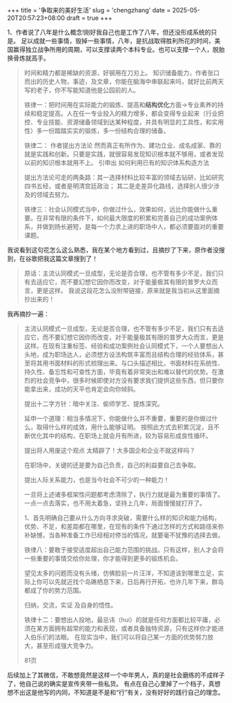 +++
title = '争取来的美好生活'
slug = 'chengzhang'
date = 2025-05-20T20:57:23+08:00
draft = true
+++

1、作者说了八年是什么概念!刚好我自己也是工作了八年，但还没形成系统的只是。
足以成就一些事情，毁掉一些事情，八年，是抗战取得胜利所花的时间，美国赢得独立战争所用的周期，可以支撑读两个本科专业。也可以支撑一个人，脱胎换骨炼就高手。

> 时间和精力都是稀缺的资源，好钢用在刀刃上。
> 知识储备能力，作者张口而出的历史人物，事迹，及文章，你能在脑海中串联起来吗，就好比前两天写的老子，你不写能知道他是公园前的人。
>
> 铁律一：把时间用在实际能力的锻炼、提高和**结构优化**方面->专业素养的持续和稳定提高。人在任一专业投入的精力增多，都会变得专业起来（行业把控、专业技能、资源储备领域到达某种程度，并具有明显的工具性，和实用性）多一份踏踏实实的锻炼，多一份结构合理的储备。
>
> 铁律二：  作者提出方法论
> 然而真正有所作为、建功立业、成名成家、靠的就是实践和创新。只要是实践，就很容易发现知识根本就不够用，或者发现以前的知识根本就用不上。 引申出  如何利用已有的知识体系构造方法
>
> 提出方法论可走的两条路：其一选择材料比较丰富的领域去钻研，比如研究四书五经，或者是明清宫廷政治；
> 其二是走差异化路线，选择别人很少涉及的领域去努力。
>
> 铁律三：社会认同模式当中，你做过什么，效果如何，远比你能做什么重要。在非常有限的条件下，如何最大限度的积累和完善自己的成功案例体系，并做到扬长避短，是每一个力求上进的职场中人，都必须要面对的重要课题。
>
我说看到这句花怎么这么熟悉，我在某个地方看到过，且摘抄了下来，原作者没搜到，在谷歌把我这篇文章搜到了！
>原话：主流认同模式一旦成型，无论是否合理，也不管有多少不足，我们只有去适应它，而不要幻想它因你而改变，对于能量极其有限的普罗大众而言，更是这样。
我说这段花怎么没附带链接，原来就是我当初从这里面摘抄出来的！

我再摘抄一遍：
> 主流认同模式一旦成型，无论是否合理，也不管有多少不足，我们只有去适应它，而不要幻想它因你而改变，对于能量极其有限的普罗大众而言，更是这样。在现有注重标签、经验和成功案例社会认同模式下，一个人要想出人头地，成为职场达人，必须想方设法构筑丰富而且结构合理的经验体系，甚至将其用书面材料的形式梳理出来。与口头描述相比，书面材料在系统性、持久性、备忘性和可查性方面，毕竟有着非常突出和难以替代的优势。在激烈的社会竞争中，很多时候即使对方没有要求我们提供这些东西，但只要你能拿出来，成功的天平也肯定会向你倾斜。
>
> 提出十二字方针：暗中关注、偷师学艺、提炼深究。
>
> 延申一个道理：相当多情况下，你能做什么并不重要，重要的是你做过什么，取得什么样的成效，用什么能够证明。  按照此方式去积累沉淀，且不断优化其中的结构，在职场上就会月有所进，较为容易形成良性循环。
>
> 提出将人用废这个观点     太精辟了！大多国企和企业不就这样吗？
>
> 在职场中，关键的还是要为自己负责，自己的利益要自己去争取。
>
> 提出人际关系能力，也是当今社会不可少的一种能力！  
>
> 一旦将上述诸多框架性问题都考虑清除了，执行力就是最为重要的事情了。一点一点去落实，也不用太着急，坚持上几年，局面慢慢就打开了。    
>
> 1、首先明确自己要从什么方向寻求突破，需要什么样的知识和能力结构，优势、不足，和差距都在哪里，在现有的条件下通过怎样的方式和路径来弥补缺憾，当各种准备工作已经相对停当的情况，就要毫不犹豫的选择去做。
>
> 铁律八：要敢于接受适度超出自己能力范围的挑战。只有这样，别人才会将一些重要的事情交给你处理，你才能得到更多的锻炼机会。
>
> 望见太多的问题而没有头绪，仿佛脸前一片汪洋，不知道该到哪里立足，实际上你可以先就近找个岛礁栖息下来，日后再行开拓，也许几年下来，群岛都成了你的势力范围。
>
> 归纳，交流，实证  及自身的悟性。
>
> 铁律十二：要想出人投地，最忌讳（hui）的就是任何方面都比较平庸，必须在某方面拥有超常的能力和表现，或者具备独特资源，只有这样你才能进入伯乐们的法眼。    在现实当中，我们可以将自己某一方面的优势努力放大，甚至形成强大竞争力。
>
> 81页
>
后续加上了其微信，不敢想竟然是这样一个中年男人，真的是社会磨练的不成样子了，他自己说的确实是宣传夹带一些私货。
有点在自己心里掉了一个档子，真想想不出这是他写的内同，不知道是不是和“行”有关，没有好好的践行自己的理念。